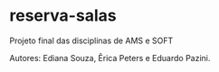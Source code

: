 # reserva-salas
Projeto final das disciplinas de AMS e SOFT

Autores: Ediana Souza, Êrica Peters e Eduardo Pazini.
